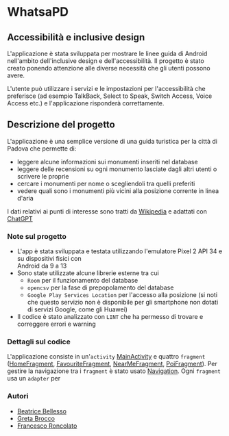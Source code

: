 # WhatsaPD

## Accessibilità e inclusive design

L'applicazione è stata sviluppata per mostrare le linee guida di Android nell'ambito dell'inclusive design e dell'accessibilità. Il progetto è stato creato ponendo attenzione alle diverse necessità che gli utenti possono avere. 

L'utente può utilizzare i servizi e le impostazioni per l'accessibilità che preferisce (ad esempio TalkBack, Select to Speak, Switch Access, Voice Access etc.) e l'applicazione risponderà correttamente.

## Descrizione del progetto

L'applicazione è una semplice versione di una guida turistica per la città di Padova che permette di:

+ leggere alcune informazioni sui monumenti inseriti nel database
+ leggere delle recensioni su ogni monumento lasciate dagli altri utenti o scrivere le proprie
+ cercare i monumenti per nome o scegliendoli tra quelli preferiti
+ vedere quali sono i monumenti più vicini alla posizione corrente in linea d'aria

I dati relativi ai punti di interesse sono tratti da [Wikipedia](https://it.wikipedia.org/) e adattati con [ChatGPT](https://chatgpt.com/)

### Note sul progetto

+ L'app è stata sviluppata e testata utilizzando l'emulatore Pixel 2 API 34 e su dispositivi fisici con  
  Android da 9 a 13
+ Sono state utilizzate alcune librerie esterne tra cui
    + `Room` per il funzionamento del database
    + `opencsv` per la fase di prepopolamento del database
    + `Google Play Services Location` per l'accesso alla posizione (si noti che questo servizio
      non è disponibile per gli smartphone non dotati di servizi Google, come gli Huawei)
+ Il codice è stato analizzato con `LINT` che ha permesso di trovare e correggere errori e warning

### Dettagli sul codice
L'applicazione consiste in un'`activity` [MainActivity](app/src/main/java/it/unipd/dei/esp/whatsapd/MainActivity.kt)
e quattro `fragment` ([HomeFragment](app/src/main/java/it/unipd/dei/esp/whatsapd/ui/home/HomeFragment.kt),
[FavouriteFragment](app/src/main/java/it/unipd/dei/esp/whatsapd/ui/favourites/FavouritesFragment.kt), 
[NearMeFragment](app/src/main/java/it/unipd/dei/esp/whatsapd/ui/nearme/NearMeFragment.kt), 
[PoiFragment](app/src/main/java/it/unipd/dei/esp/whatsapd/ui/poi/PoiFragment.kt)). 
Per gestire la navigazione tra i `fragment` è stato usato [Navigation](app/src/main/java/it/unipd/dei/esp/whatsapd/MainActivity.kt).
Ogni `fragment` usa un `adapter` per 


### Autori

- [Beatrice Bellesso](https://github.com/isgreta)
- [Greta Brocco](https://github.com/SleepyGutierrez)
- [Francesco Roncolato](https://github.com/Roncooo)
